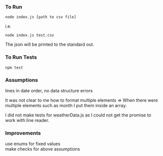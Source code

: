 ### To Run
```
node index.js [path to csv file]  
```
i.e. 
```
node index.js test.csv 
```

The json will be printed to the standard out.

### To Run Tests
```
npm test
```
### Assumptions

lines in date order, no data structure errors

It was not clear to me how to format multiple elements => When there were multiple elements such as month I put them inside an array.

I did not make tests for weatherData.js as I could not get the promise to work with line reader.

### Improvements

use enums for fixed values  
make checks for above assumptions  

